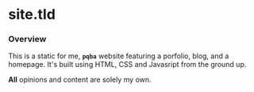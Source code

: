 # site.tld

### Overview

This is a static for me, **`pqba`** website featuring a porfolio, blog, and a homepage. It's built using HTML, CSS and Javasript from the ground up.

**All** opinions and content are solely my own. 


